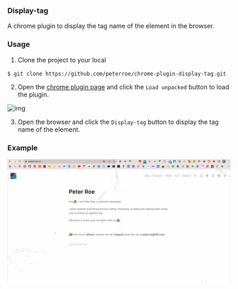 ### Display-tag

A chrome plugin to display the tag name of the element in the browser.

### Usage

1. Clone the project to your local

```shell
$ git clone https://github.com/peterroe/chrome-plugin-display-tag.git
```

2. Open the [chrome plugin page](chrome://extensions/) and click the `Load unpacked` button to load the plugin.

![img](/.plugin.png)

3. Open the browser and click the `Display-tag` button to display the tag name of the element.

### Example



![img](./demo.gif)
 


